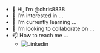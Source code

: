 - 👋 Hi, I’m @chris8838
- 👀 I’m interested in ...
- 🌱 I’m currently learning ...
- 💞️ I’m looking to collaborate on ...
- 📫 How to reach me ... 
  - ![Linkedin](https://www.linkedin.com/in/christopher-hoffmann-a55b88113/?originalSubdomain=de) 

<!---
chris8838/chris8838 is a ✨ special ✨ repository because its `README.md` (this file) appears on your GitHub profile.
You can click the Preview link to take a look at your changes.
--->
